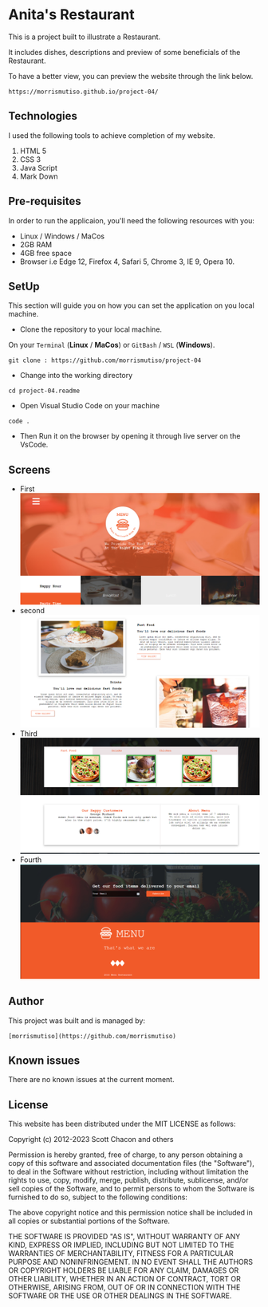 # Anita's Restaurant
This is a project built to illustrate a Restaurant.

It includes dishes, descriptions and preview of some beneficials of the Restaurant.

To have a better view, you can preview the website through the link below.

```
https://morrismutiso.github.io/project-04/
```

## Technologies
I used the following tools to achieve completion of my website.

1. HTML 5
2. CSS 3
3. Java Script
4. Mark Down

## Pre-requisites
In order to run the applicaion, you'll need the following resources with you:

- Linux / Windows / MaCos
- 2GB RAM
- 4GB free space
- Browser i.e Edge 12, Firefox 4, Safari 5, Chrome 3, IE 9, Opera 10.

## SetUp
This section will guide you on how you can set the application on you local machine.

- Clone the repository to your local machine.

On your `Terminal` (**Linux** / **MaCos**) or `GitBash` / `WSL` (**Windows**).

```
git clone : https://github.com/morrismutiso/project-04
```
- Change into the working directory

```
cd project-04.readme
```
- Open Visual Studio Code on your machine
```
code .
```

- Then Run it on the browser by opening it through live server on the VsCode.

## Screens
- First
![First](D/1.png)
- second
![Second](D/2.png)
- Third
![Third](D/3.png)
- Fourth
![Alt text](D/4.png)

## Author
This project was built and is managed by:
```
[morrismutiso](https://github.com/morrismutiso)
```
## Known issues
There are no known issues at the current moment.

## License
This website has been distributed under the MIT LICENSE as follows:

Copyright (c) 2012-2023 Scott Chacon and others

Permission is hereby granted, free of charge, to any person obtaining
a copy of this software and associated documentation files (the
"Software"), to deal in the Software without restriction, including
without limitation the rights to use, copy, modify, merge, publish,
distribute, sublicense, and/or sell copies of the Software, and to
permit persons to whom the Software is furnished to do so, subject to
the following conditions:

The above copyright notice and this permission notice shall be
included in all copies or substantial portions of the Software.

THE SOFTWARE IS PROVIDED "AS IS", WITHOUT WARRANTY OF ANY KIND,
EXPRESS OR IMPLIED, INCLUDING BUT NOT LIMITED TO THE WARRANTIES OF
MERCHANTABILITY, FITNESS FOR A PARTICULAR PURPOSE AND
NONINFRINGEMENT. IN NO EVENT SHALL THE AUTHORS OR COPYRIGHT HOLDERS BE
LIABLE FOR ANY CLAIM, DAMAGES OR OTHER LIABILITY, WHETHER IN AN ACTION
OF CONTRACT, TORT OR OTHERWISE, ARISING FROM, OUT OF OR IN CONNECTION
WITH THE SOFTWARE OR THE USE OR OTHER DEALINGS IN THE SOFTWARE.

